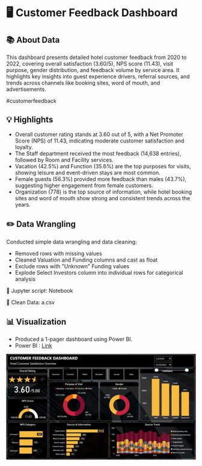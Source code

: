 # 🖥️ Customer Feedback Dashboard

## 📚 About Data
This dashboard presents detailed hotel customer feedback from 2020 to 2022, covering overall satisfaction (3.60/5), NPS score (11.43), visit purpose, gender distribution, and feedback volume by service area. It highlights key insights into guest experience drivers, referral sources, and trends across channels like booking sites, word of mouth, and advertisements.

#customerfeedback

## 💡 Highlights

- Overall customer rating stands at 3.60 out of 5, with a Net Promoter Score (NPS) of 11.43, indicating moderate customer satisfaction and loyalty.
- The Staff department received the most feedback (14,638 entries), followed by Room and Facility services.
- Vacation (42.5%) and Function (35.6%) are the top purposes for visits, showing leisure and event-driven stays are most common.
- Female guests (56.3%) provided more feedback than males (43.7%), suggesting higher engagement from female customers.
- Organization (778) is the top source of information, while hotel booking sites and word of mouth show strong and consistent trends across the years.

## ✏️ Data Wrangling
Conducted simple data wrangling and data cleaning:

- Removed rows with missing values
- Cleaned Valuation and Funding columns and cast as float
- Exclude rows with "Unknown" Funding values
- Explode Select Investors column into individual rows for categorical analysis

📍 Jupyter script: Notebook

📍 Clean Data: a.csv

## 📊 Visualization
- Produced a 1-pager dashboard using Power BI.
- Power BI : [Link](https://app.powerbi.com/view?r=eyJrIjoiZGRlZjI3MWYtMDU0Ny00YTY0LWJjMGItYTdiOGY3MjUxYjcyIiwidCI6ImFjZWQ1ODNlLTRhM2ItNDJkZS05ZTQ0LTRlNWFmYTk5Yjk4YSIsImMiOjEwfQ%3D%3D)

![Customer Feedback](./Customer-Feedback.jpg)
